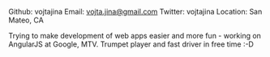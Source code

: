 Github:   vojtajina
Email:    vojta.jina@gmail.com
Twitter:  vojtajina
Location: San Mateo, CA

Trying to make development of web apps easier and more fun - working on AngularJS at Google, MTV.
Trumpet player and fast driver in free time :-D
